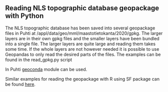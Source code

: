 ## Reading NLS topographic database geopackage with Python
The NLS topographic database has been saved into several geopackage files in Puhti at /appl/data/geo/mml/maastotietokanta/2020/gpkg. The larger layers are in their own gpkg files and the smaller layers have been bundled into a single file. The larger layers are quite large and reading them takes some time. If the whole layers are not however needed it is possible to use Geopandas to only read the desired parts of the files. The examples can be found in the read_gpkg.py script

In Puhti [geoconda](https://docs.csc.fi/apps/geoconda/) module can be used.

Similar examples for reading the geopackage with R using SF package can be found [here](https://github.com/csc-training/geocomputing/tree/master/R/geopackage).
